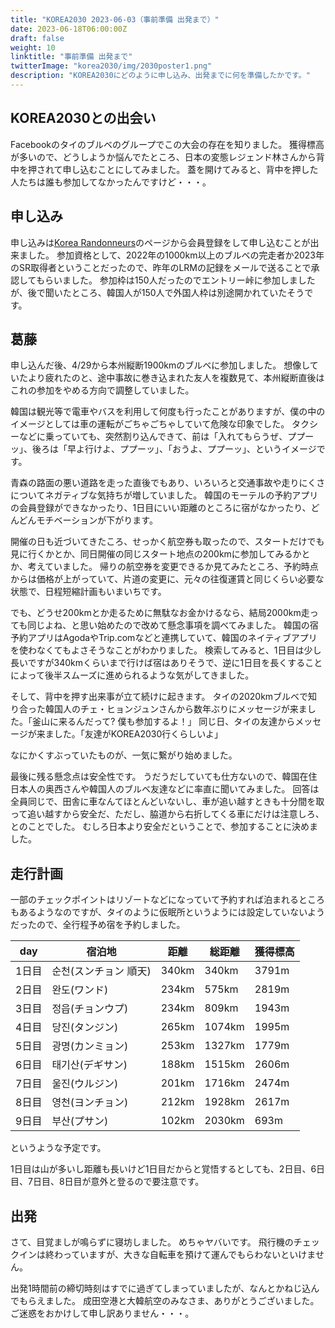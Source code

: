 ```yaml
---
title: "KOREA2030 2023-06-03（事前準備 出発まで）"
date: 2023-06-18T06:00:00Z
draft: false
weight: 10
linktitle: "事前準備 出発まで"
twitterImage: "korea2030/img/2030poster1.png"
description: "KOREA2030にどのように申し込み、出発までに何を準備したかです。"
---
```

## KOREA2030との出会い

Facebookのタイのブルベのグループでこの大会の存在を知りました。
獲得標高が多いので、どうしようか悩んでたところ、日本の変態レジェンド林さんから背中を押されて申し込むことにしてみました。
蓋を開けてみると、背中を押した人たちは誰も参加してなかったんですけど・・・。

## 申し込み

申し込みは[Korea Randonneurs](http://www.korearandonneurs.kr/index.html)のページから会員登録をして申し込むことが出来ました。
参加資格として、2022年の1000km以上のブルベの完走者か2023年のSR取得者ということだったので、昨年のLRMの記録をメールで送ることで承認してもらいました。
参加枠は150人だったのでエントリー峠に参加しましたが、後で聞いたところ、韓国人が150人で外国人枠は別途開かれていたそうです。

## 葛藤

申し込んだ後、4/29から本州縦断1900kmのブルベに参加しました。
想像していたより疲れたのと、途中事故に巻き込まれた友人を複数見て、本州縦断直後はこれの参加をやめる方向で調整していました。

韓国は観光等で電車やバスを利用して何度も行ったことがありますが、僕の中のイメージとしては車の運転がごちゃごちゃしていて危険な印象でした。
タクシーなどに乗っていても、突然割り込んできて、前は「入れてもらうぜ、ププーッ」、後ろは「早よ行けよ、ププーッ」、「おうよ、ププーッ」、というイメージです。

青森の路面の悪い道路を走った直後でもあり、いろいろと交通事故や走りにくさについてネガティブな気持ちが増していました。
韓国のモーテルの予約アプリの会員登録ができなかったり、1日目にいい距離のところに宿がなかったり、どんどんモチベーションが下がります。

開催の日も近づいてきたころ、せっかく航空券も取ったので、スタートだけでも見に行くかとか、同日開催の同じスタート地点の200kmに参加してみるかとか、考えていました。
帰りの航空券を変更できるか見てみたところ、予約時点からは価格が上がっていて、片道の変更に、元々の往復運賃と同じくらい必要な状態で、日程短縮計画もいまいちです。

でも、どうせ200kmとか走るために無駄なお金かけるなら、結局2000km走っても同じよね、と思い始めたので改めて懸念事項を調べてみました。
韓国の宿予約アプリはAgodaやTrip.comなどと連携していて、韓国のネイティブアプリを使わなくてもよさそうなことがわかりました。
検索してみると、1日目は少し長いですが340kmくらいまで行けば宿はありそうで、逆に1日目を長くすることによって後半スムーズに進められるような気がしてきました。

そして、背中を押す出来事が立て続けに起きます。
タイの2020kmブルベで知り合った韓国人のチェ・ヒョンジュンさんから数年ぶりにメッセージが来ました。「釜山に来るんだって? 僕も参加するよ！」
同じ日、タイの友達からメッセージが来ました。「友達がKOREA2030行くらしいよ」

なにかくすぶっていたものが、一気に繋がり始めました。

最後に残る懸念点は安全性です。
うだうだしていても仕方ないので、韓国在住日本人の奥西さんや韓国人のブルベ友達などに率直に聞いてみました。
回答は全員同じで、田舎に車なんてほとんどいないし、車が追い越すときも十分間を取って追い越すから安全だ、ただし、脇道から右折してくる車にだけは注意しろ、とのことでした。
むしろ日本より安全だということで、参加することに決めました。


## 走行計画

一部のチェックポイントはリゾートなどになっていて予約すれば泊まれるところもあるようなのですが、タイのように仮眠所というようには設定していないようだったので、全行程予め宿を予約しました。

|day|宿泊地|距離|総距離|獲得標高|
|---|------|---|------|-------|
|1日目|순천(スンチョン 順天)|340km|340km|3791m|
|2日目|완도(ワンド)|234km|575km|2819m|
|3日目|정읍(チョンウプ)|234km|809km|1943m|
|4日目|당진(タンジン)|265km|1074km|1995m|
|5日目|광명(カンミョン)|253km|1327km|1779m|
|6日目|태기산(デギサン)|188km|1515km|2606m|
|7日目|울진(ウルジン)|201km|1716km|2474m|
|8日目|영천(ヨンチョン)|212km|1928km|2617m|
|9日目|부산(プサン)|102km|2030km|693m|

というような予定です。

1日目は山が多いし距離も長いけど1日目だからと覚悟するとしても、2日目、6日目、7日目、8日目が意外と登るので要注意です。

## 出発

さて、目覚ましが鳴らずに寝坊しました。
めちゃヤバいです。
飛行機のチェックインは終わっていますが、大きな自転車を預けて運んでもらわないといけません。

出発1時間前の締切時刻はすでに過ぎてしまっていましたが、なんとかねじ込んでもらえました。
成田空港と大韓航空のみなさま、ありがとうございました。ご迷惑をおかけして申し訳ありません・・・。
